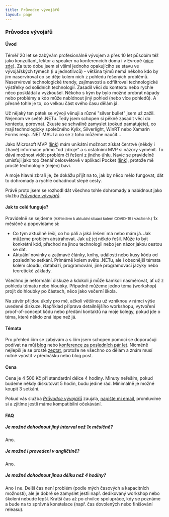 ```yaml
---
title: Průvodce vývojářů
layout: page
---
```

### Průvodce vývojářů

#### Úvod

Téměř 20 let se zabývám profesionálně vývojem a přes 10 let působím též jako konzultant, lektor a speaker na konferencích doma i v Evropě ([více zde][3]). Za tuto dobu jsem si všiml jednoho opakujícího se stavu ve vývojářských týmech (i u jednotlivců) - většina týmů nemá někoho kdo by jim naservíroval co se děje kolem nich z pohledu řešených problémů. Naservíroval technologické trendy, zajímavosti a odfiltroval technologické výstřelky od solidních technologií. Zasadil věci do kontextu nebo rychle něco poskládal a vyzkoušel. Někoho s kým by bylo možné probrat nápady nebo problémy a kdo může nabídnout jiný pohled (nebo více pohledů). A přesně tohle je to, co velkou část svého času dělám já.

Už nějaký ten pátek se vývoji věnuji a různé "silver bullet" jsem už zažil. Nejenom ve světě .NETu. Tedy jsem schopen si pěkně zasadit věci do kontextu, porovnat. Zkuste se schválně zamyslet (pokud pamatujete), co mají technologicky společného Kylix, Silverlight, WinRT nebo Xamarin Forms resp. .NET MAUI a co se z toho můžeme naučit... 

Jako Microsoft MVP ([link][7]) mám unikátní možnost získat čerstvé (někdy i žhavé) informace přímo "od zdroje" a s ostatními MVP si názory vyměnit. To dává možnost vidět problém či řešení z jiného úhlu. Navíc se pravidelně umisťuji jako top čtenář celosvětově v aplikaci Pocket ([link][6]), protože mě prostě technologie (nejen) baví.

A moje hlavní zbraň je, že dokážu přijít na to, jak by něco mělo fungovat, dát to dohromady a rychle odhadnout slepé cesty.

Právě proto jsem se rozhodl dát všechno tohle dohromady a nabídnout jako službu [_Průvodce vývojářů_][1].

#### Jak to celé funguje?

Pravidelně se sejdeme <small>(Vzhledem k aktuální situaci kolem COVID-19 i vzdáleně.)</small> 1x měsíčně a popovídáme si: 

* Co tým aktuálně řeší, co ho pálí a jaká řešení má nebo mám já. Jak můžeme problém abstrahovat. Jak už jej někdo řešil. Může to být konkrétní kód, přechod na jinou technologii nebo jen názor jakou cestou se dát.
* Aktuální novinky a zajímavé články, knihy, události nebo kusy kódu od posledního setkání. Primárně kolem světu .NETu, ale i obecnější témata kolem cloudu, databází, programování, jiné programovací jazyky nebo teoretické základy.

Všechno je neformální diskuze a kdokoli ji může kamkoli nasměrovat, ať už z pohledu tématu nebo hloubky. Případně můžeme jedno téma (workshop) projít do hloubky po částech, něco jako večerní škola.

Na závěr přijdou úkoly pro mě, ačkoli většinou už vzniknou v rámci výše uvedené diskuze. Například příprava detailnějšího workshopu, vytvoření proof-of-concept kódu nebo předání kontaktů na moje kolegy, pokud jde o téma, které někdo zná lépe než já.

#### Témata

Pro přehled čím se zabývám a s čím jsem schopen pomoci se doporučuji podívat na můj [blog][5] nebo [konference za posledních pár let][4]. Nicméně nejlepší je se prostě [zeptat][2], protože ne všechno co dělám a znám musí nutně vyústit v přednášku nebo blog post.

#### Cena

Cena je 4 500 Kč při standardní délce 4 hodiny. Minuty neřeším, pokud budeme někdy diskutovat 5 hodin, budu jedině rád. Minimálně je možné koupit 3 setkání.

Pokud vás služba [_Průvodce vývojářů_][1] zaujala, [napište mi email][2], promluvíme si a zjitíme jestli máme kompatibilní očekávání.

#### FAQ

##### Je možné dohodnout jiný interval než 1x měsíčně?

Ano.

##### Je možné i provedení v angličtině?

Ano.

##### Je možné dohodnout jinou délku než 4 hodiny?

Ano i ne. Delší čas není problém (podle mých časových a kapacitních možností), ale je dobré se zamyslet jestli např. dedikovaný workshop nebo školení nebude lepší. Kratší čas až po chvilce spolupráce, kdy se poznáme a bude na to správná konstelace (např. čas dovolených nebo finišování releasu).

[1]: https://www.pruvodcevyvojaru.cz 
[2]: mailto:jiri@cincura.net
[3]: /about
[4]: /cv#speaker-events
[5]: /
[6]: https://twitter.com/search?q=%23MyYearInPocket%20(from%3Acincura_net)&f=live
[7]: https://mvp.microsoft.com/en-us/PublicProfile/5002423